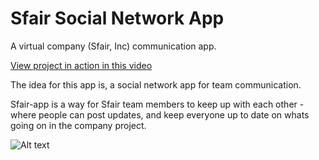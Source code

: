 # Sfair Social Network App
A virtual company (Sfair, Inc) communication app.

[View project in action in this video](https://youtu.be/ESWJL-yCR80)

The idea for this app is, a social network app for team communication.

Sfair-app is a way for Sfair team members to keep up with each other - where people can post updates, 
and keep everyone up to date on whats going on in the company project.

![Alt text](https://s3.amazonaws.com/poly-screenshots.angel.co/Project/f2/397413/19ee272bdeb1d4eda6af8792b922ae66-original.gif "Sfair-app")




